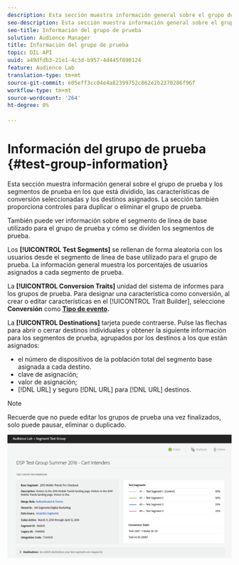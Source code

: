 ```yaml
---
description: Esta sección muestra información general sobre el grupo de prueba y los segmentos de prueba en los que está dividido, las características de conversión seleccionadas y los destinos asignados. La sección también proporciona controles para duplicar o eliminar el grupo de prueba.
seo-description: Esta sección muestra información general sobre el grupo de prueba y los segmentos de prueba en los que está dividido, las características de conversión seleccionadas y los destinos asignados. La sección también proporciona controles para duplicar o eliminar el grupo de prueba.
seo-title: Información del grupo de prueba
solution: Audience Manager
title: Información del grupo de prueba
topic: DIL API
uuid: a49dfdb3-21e1-4c3d-b957-4d445f890124
feature: Audience Lab
translation-type: tm+mt
source-git-commit: e05eff3cc04e4a82399752c862e2b2370286f96f
workflow-type: tm+mt
source-wordcount: '264'
ht-degree: 0%

---
```



# Información del grupo de prueba {#test-group-information}

Esta sección muestra información general sobre el grupo de prueba y los segmentos de prueba en los que está dividido, las características de conversión seleccionadas y los destinos asignados. La sección también proporciona controles para duplicar o eliminar el grupo de prueba.

También puede ver información sobre el segmento de línea de base utilizado para el grupo de prueba y cómo se dividen los segmentos de prueba.

Los **[!UICONTROL Test Segments]** se rellenan de forma aleatoria con los usuarios desde el segmento de línea de base utilizado para el grupo de prueba. La información general muestra los porcentajes de usuarios asignados a cada segmento de prueba.

La **[!UICONTROL Conversion Traits]** unidad del sistema de informes para los grupos de prueba. Para designar una característica como conversión, al crear o editar características en el [!UICONTROL Trait Builder], seleccione **Conversión** como **[Tipo de evento](../../features/traits/create-onboarded-rule-based-traits.md).**

La **[!UICONTROL Destinations]** tarjeta puede contraerse. Pulse las flechas para abrir o cerrar destinos individuales y obtener la siguiente información para los segmentos de prueba, agrupados por los destinos a los que están asignados:

* el número de dispositivos de la población total del segmento base asignada a cada destino.
* clave de asignación;
* valor de asignación;
* [!DNL URL] y seguro [!DNL URL] para [!DNL URL] destinos.

>[!NOTE]
>
>Recuerde que no puede editar los grupos de prueba una vez finalizados, solo puede pausar, eliminar o duplicado.

![](assets/test-groups-information.PNG)
